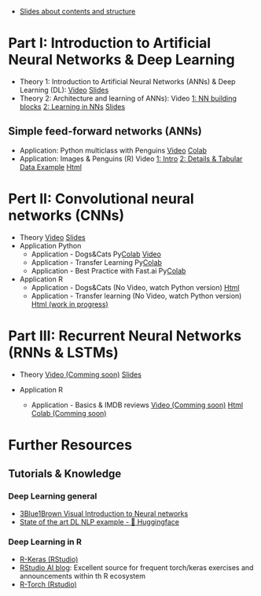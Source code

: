 - [Slides about contents and structure](static/m3_structure.pdf)

# Part I: Introduction to Artificial Neural Networks & Deep Learning

* Theory 1: Introduction to Artificial Neural Networks (ANNs) & Deep Learning (DL): [Video](https://www.loom.com/share/418cea49ec694fe4b42e99088bfdbb84) [Slides](https://sds-aau.github.io/SDS-master/M3/notebooks/ANN_intro.html) 
* Theory 2: Architecture and learning of ANNs): Video [1: NN building blocks](https://www.loom.com/share/9e3f85b4a3384fc7afdbae6fb2ed1451) [2: Learning in NNs](https://www.loom.com/share/308fc2d29d6840c19abce61d8f5eec31) [Slides](https://sds-aau.github.io/SDS-master/M3/notebooks/ANN_learning.html) 

## Simple feed-forward networks (ANNs)

* Application: Python multiclass with Penguins [Video](https://www.loom.com/share/cab10cb936294618a43fce5e8e30a51c) [Colab](https://nbviewer.jupyter.org/github/SDS-AAU/SDS-master/blob/master/M3/notebooks/M3_ANN_Python_Intro.ipynb)
* Application: Images & Penguins (R) Video [1: Intro](https://www.loom.com/share/b84e8e5228034031b0febe40a01f5e22) [2: Details & Tabular Data Example](https://www.loom.com/share/0b4e1a4d456e46388eb2afd30be369fd) [Html](https://sds-aau.github.io/SDS-master/M3/notebooks/ANN_application_R.nb.html)

# Pert II: Convolutional neural networks (CNNs)

* Theory [Video](https://www.loom.com/share/fc90e00255e5492986c0026f2ae8b9c6?sharedAppSource=personal_library) [Slides](https://sds-aau.github.io/SDS-master/M3/slides/cnn/)
* Application Python
   * Application - Dogs&Cats Py[Colab](https://nbviewer.jupyter.org/github/SDS-AAU/SDS-master/blob/master/M3/notebooks/M3_CNN_Intro_Cats%26Dogs.ipynb) [Video](https://www.loom.com/share/a1747302f2d449ae99b6b5ef06a45e37)
   * Application - Transfer Learning Py[Colab](https://nbviewer.jupyter.org/github/SDS-AAU/SDS-master/blob/master/M3/notebooks/CNN_and_transfer_learning.ipynb)
   * Application - Best Practice with Fast.ai Py[Colab](https://nbviewer.jupyter.org/github/SDS-AAU/SDS-master/blob/master/M3/notebooks/CNN_with_fast_ai.ipynb)
* Application R
   * Application - Dogs&Cats (No Video, watch Python version) [Html](https://sds-aau.github.io/SDS-master/M3/notebooks/CNN_application_R.nb.html)
   * Application - Transfer learning (No Video, watch Python version) [Html (work in progress)](https://sds-aau.github.io/SDS-master/M3/notebooks/CNN_application_Transfer_R.nb.html)

# Part III: Recurrent Neural Networks (RNNs & LSTMs)

* Theory [Video (Comming soon)](XXXXX) [Slides](https://sds-aau.github.io/SDS-master/M3/notebooks/RNN_intro.html)

* Application R
   * Application - Basics & IMDB reviews [Video (Comming soon)](XXXXX)  [Html](https://sds-aau.github.io/SDS-master/M3/notebooks/CNN_application_R.nb.html) [Colab (Comming soon)](XXXXX) 

# Further Resources

## Tutorials & Knowledge

### Deep Learning general

 * [3Blue1Brown Visual Introduction to Neural networks]( https://www.youtube.com/playlist?list=PLZHQObOWTQDNU6R1_67000Dx_ZCJB-3pi)
 * [State of the art DL NLP example - :hugs: Huggingface](https://huggingface.co/)
 
### Deep Learning in R

* [R-Keras (RStudio)](https://keras.rstudio.com/)
* [RStudio AI blog](https://blogs.rstudio.com/ai/): Excellent source for frequent torch/keras exercises and announcements within th R ecosystem
* [R-Torch (Rstudio)](https://blog.rstudio.com/2020/09/29/torch/)
